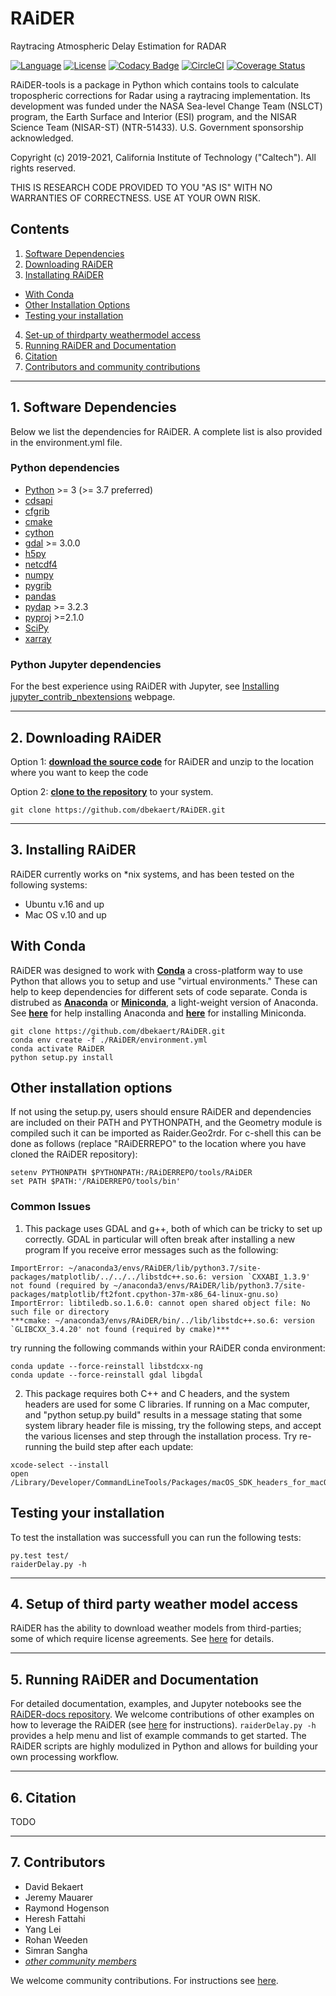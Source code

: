 # RAiDER
Raytracing Atmospheric Delay Estimation for RADAR

[![Language](https://img.shields.io/badge/python-3.7%2B-blue.svg)](https://www.python.org/)
[![License](https://img.shields.io/badge/License-Apache%202.0-blue.svg)](https://github.com/dbekaert/RAiDER/blob/dev/LICENSE)
[![Codacy Badge](https://app.codacy.com/project/badge/Grade/3a787083f97646e1856efefab69374a8)](https://www.codacy.com/manual/bekaertdavid/RAiDER?utm_source=github.com&amp;utm_medium=referral&amp;utm_content=dbekaert/RAiDER&amp;utm_campaign=Badge_Grade)
[![CircleCI](https://circleci.com/gh/dbekaert/RAiDER.svg?style=svg)](https://circleci.com/gh/dbekaert/RAiDER)
[![Coverage Status](https://coveralls.io/repos/github/dbekaert/RAiDER/badge.svg?branch=dev)](https://coveralls.io/github/dbekaert/RAiDER?branch=dev)

RAiDER-tools is a package in Python which contains tools to calculate tropospheric corrections for Radar using a raytracing implementation. Its development was funded under the NASA Sea-level Change Team (NSLCT) program, the Earth Surface and Interior (ESI) program, and the NISAR Science Team (NISAR-ST) (NTR-51433). U.S. Government sponsorship acknowledged.

Copyright (c) 2019-2021, California Institute of Technology ("Caltech"). All rights reserved.  

THIS IS RESEARCH CODE PROVIDED TO YOU "AS IS" WITH NO WARRANTIES OF CORRECTNESS. USE AT YOUR OWN RISK.

## Contents

1. [Software Dependencies](#software-dependencies)
2. [Downloading RAiDER](#downloading-raider)
3. [Installating RAiDER](#installing-raider)
- [With Conda](#with-conda)
- [Other Installation Options](#other-installation-options)
- [Testing your installation](#testing-your-installation)
4. [Set-up of thirdparty weathermodel access](#setup-of-thirdpart-weathermodel-access)
5. [Running RAiDER and Documentation](#running-raider-and-documentation)
6. [Citation](#citation)
7. [Contributors and community contributions](#contributors)


------

## 1. Software Dependencies
Below we list the dependencies for RAiDER. 
A complete list is also provided in the environment.yml file. 

### Python dependencies

* [Python](https://www.python.org/) >= 3  (>= 3.7 preferred)
* [cdsapi](https://pypi.org/project/cdsapi/)
* [cfgrib](https://pypi.org/project/cfgrib/)
* [cmake](https://cmake.org/)
* [cython](https://cython.org/)
* [gdal](https://www.gdal.org/) >= 3.0.0
* [h5py](https://pypi.org/project/h5py/)
* [netcdf4](http://unidata.github.io/netcdf4-python/netCDF4/index.html)
* [numpy](https://numpy.org/)
* [pygrib](https://jswhit.github.io/pygrib/docs/)
* [pandas](https://pandas.pydata.org/)
* [pydap](https://www.pydap.org/en/latest/#) >= 3.2.3
* [pyproj](https://pypi.org/project/pyproj/) >=2.1.0
* [SciPy](https://www.scipy.org/)
* [xarray](http://xarray.pydata.org/en/stable/)

### Python Jupyter dependencies
For the best experience using RAiDER with Jupyter, see [Installing jupyter_contrib_nbextensions](https://jupyter-contrib-nbextensions.readthedocs.io/en/latest/install.html) webpage. 

------
## 2. Downloading RAiDER 

Option 1: __[download the source code](https://github.com/dbekaert/RAiDER/archive/dev.zip)__ for RAiDER and unzip to the location where you want to keep the code

Option 2: __[clone to the repository](https://github.com/dbekaert/RAiDER)__ to your system.  
```
git clone https://github.com/dbekaert/RAiDER.git
```

------
## 3. Installing RAiDER 

RAiDER currently works on \*nix systems, and has been tested on the following systems:
- Ubuntu v.16 and up
- Mac OS v.10 and up

## With Conda
RAiDER was designed to work with __[Conda](https://docs.conda.io/en/latest/index.html)__ a cross-platform way to use Python that allows you to setup and use "virtual environments." These can help to keep dependencies for different sets of code separate. Conda is distrubed as __[Anaconda](https://www.anaconda.com/products/individual)__ or __[Miniconda](https://docs.conda.io/projects/conda/en/latest/user-guide/install/download.html#anaconda-or-miniconda)__, a light-weight version of Anaconda. See __[here](https://docs.anaconda.com/anaconda/install/)__ for help installing Anaconda and __[here](https://docs.conda.io/en/latest/miniconda.html)__ for installing Miniconda. 

```
git clone https://github.com/dbekaert/RAiDER.git
conda env create -f ./RAiDER/environment.yml
conda activate RAiDER
python setup.py install

```

## Other installation options
If not using the setup.py, users should ensure RAiDER and dependencies are included on their PATH and PYTHONPATH, and the Geometry module is compiled such it can be imported as Raider.Geo2rdr. For c-shell this can be done as follows (replace "RAiDERREPO" to the location where you have cloned the RAiDER repository):
```
setenv PYTHONPATH $PYTHONPATH:/RAiDERREPO/tools/RAiDER
set PATH $PATH:'/RAiDERREPO/tools/bin'
```

### Common Issues

1. This package uses GDAL and g++, both of which can be tricky to set up correctly.
GDAL in particular will often break after installing a new program
If you receive error messages such as the following:

```
ImportError: ~/anaconda3/envs/RAiDER/lib/python3.7/site-packages/matplotlib/../../../libstdc++.so.6: version `CXXABI_1.3.9' not found (required by ~/anaconda3/envs/RAiDER/lib/python3.7/site-packages/matplotlib/ft2font.cpython-37m-x86_64-linux-gnu.so)
ImportError: libtiledb.so.1.6.0: cannot open shared object file: No such file or directory
***cmake: ~/anaconda3/envs/RAiDER/bin/../lib/libstdc++.so.6: version `GLIBCXX_3.4.20' not found (required by cmake)***
```

try running the following commands within your RAiDER conda environment:
```
conda update --force-reinstall libstdcxx-ng
conda update --force-reinstall gdal libgdal
```

2. This package requires both C++ and C headers, and the system headers are used for some C libraries. If running on a Mac computer, and "python setup.py build" results in a message stating that some system library header file is missing, try the following steps, and accept the various licenses and step through the installation process. Try re-running the build step after each update:

 ```
 xcode-select --install
 open /Library/Developer/CommandLineTools/Packages/macOS_SDK_headers_for_macOS_10.14.pkg
 ```


## Testing your installation
To test the installation was successfull you can run the following tests:
```
py.test test/
raiderDelay.py -h 
```

------
## 4. Setup of third party weather model access
RAiDER has the ability to download weather models from third-parties; some of which require license agreements. See [here](WeatherModels.md) for details. 

------
## 5. Running RAiDER and Documentation
For detailed documentation, examples, and Jupyter notebooks see the [RAiDER-docs repository](https://github.com/dbekaert/RAiDER-docs). 
We welcome contributions of other examples on how to leverage the RAiDER  (see [here](https://github.com/dbekaert/RAiDER/blob/master/CONTRIBUTING.md) for instructions).
``` raiderDelay.py -h ``` provides a help menu and list of example commands to get started. 
The RAiDER scripts are highly modulized in Python and allows for building your own processing workflow. 

------
## 6. Citation
TODO

------
## 7. Contributors
* David Bekaert
* Jeremy Mauarer
* Raymond Hogenson
* Heresh Fattahi
* Yang Lei
* Rohan Weeden
* Simran Sangha
* [_other community members_](https://github.com/dbekaert/RAiDER/graphs/contributors)

We welcome community contributions. For instructions see [here](https://github.com/dbekaert/RAiDER/blob/dev/CONTRIBUTING.md).
